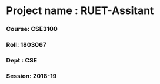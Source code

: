 # Project name : RUET-Assitant
### Course: CSE3100
### Roll: 1803067
### Dept : CSE
### Session: 2018-19

